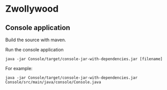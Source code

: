 # Zwollywood

## Console application
Build the source with maven.

Run the console application

```
java -jar Console/target/console-jar-with-dependencies.jar [filename] 
```

For example:

```
java -jar Console/target/console-jar-with-dependencies.jar Console/src/main/java/console/Console.java 
```
